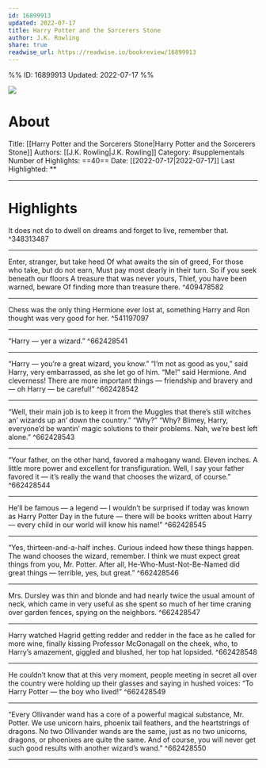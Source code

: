 ```yaml
---
id: 16899913
updated: 2022-07-17
title: Harry Potter and the Sorcerers Stone
author: J.K. Rowling
share: true
readwise_url: https://readwise.io/bookreview/16899913
---
```


%%
ID: 16899913
Updated: 2022-07-17
%%

![]( https://images-na.ssl-images-amazon.com/images/I/51U6bQbA8oL._SL500_.jpg)

# About
Title: [[Harry Potter and the Sorcerers Stone|Harry Potter and the Sorcerers Stone]]
Authors: [[J.K. Rowling|J.K. Rowling]]
Category: #supplementals
Number of Highlights: ==40==
Date: [[2022-07-17|2022-07-17]]
Last Highlighted: **

---

# Highlights

It does not do to dwell on dreams and forget to live, remember that. ^348313487

---
Enter, stranger, but take heed Of what awaits the sin of greed, For those who take, but do not earn, Must pay most dearly in their turn. So if you seek beneath our floors A treasure that was never yours, Thief, you have been warned, beware Of finding more than treasure there. ^409478582

---
Chess was the only thing Hermione ever lost at, something Harry and Ron thought was very good for her. ^541197097

---
“Harry — yer a wizard.” ^662428541

---
“Harry — you’re a great wizard, you know.” “I’m not as good as you,” said Harry, very embarrassed, as she let go of him. “Me!” said Hermione. And cleverness! There are more important things — friendship and bravery and — oh Harry — be careful!” ^662428542

---
“Well, their main job is to keep it from the Muggles that there’s still witches an’ wizards up an’ down the country.” “Why?” “Why? Blimey, Harry, everyone’d be wantin’ magic solutions to their problems. Nah, we’re best left alone.” ^662428543

---
“Your father, on the other hand, favored a mahogany wand. Eleven inches. A little more power and excellent for transfiguration. Well, I say your father favored it — it’s really the wand that chooses the wizard, of course.” ^662428544

---
He’ll be famous — a legend — I wouldn’t be surprised if today was known as Harry Potter Day in the future — there will be books written about Harry — every child in our world will know his name!” ^662428545

---
“Yes, thirteen-and-a-half inches. Curious indeed how these things happen. The wand chooses the wizard, remember. I think we must expect great things from you, Mr. Potter. After all, He-Who-Must-Not-Be-Named did great things — terrible, yes, but great.” ^662428546

---
Mrs. Dursley was thin and blonde and had nearly twice the usual amount of neck, which came in very useful as she spent so much of her time craning over garden fences, spying on the neighbors. ^662428547

---
Harry watched Hagrid getting redder and redder in the face as he called for more wine, finally kissing Professor McGonagall on the cheek, who, to Harry’s amazement, giggled and blushed, her top hat lopsided. ^662428548

---
He couldn’t know that at this very moment, people meeting in secret all over the country were holding up their glasses and saying in hushed voices: “To Harry Potter — the boy who lived!” ^662428549

---
“Every Ollivander wand has a core of a powerful magical substance, Mr. Potter. We use unicorn hairs, phoenix tail feathers, and the heartstrings of dragons. No two Ollivander wands are the same, just as no two unicorns, dragons, or phoenixes are quite the same. And of course, you will never get such good results with another wizard’s wand.” ^662428550

---